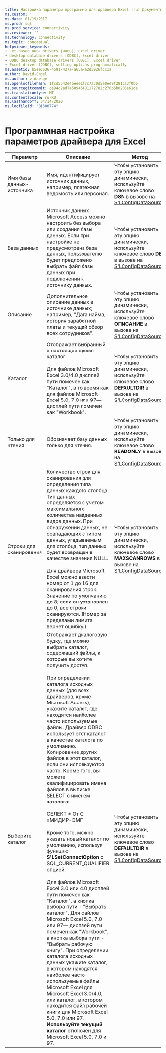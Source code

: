 ```yaml
---
title: Настройка параметры программно для драйвера Excel (ru) Документы Майкрософт
ms.custom: ''
ms.date: 01/19/2017
ms.prod: sql
ms.prod_service: connectivity
ms.reviewer: ''
ms.technology: connectivity
ms.topic: conceptual
helpviewer_keywords:
- Jet-based ODBC drivers [ODBC], Excel driver
- desktop database drivers [ODBC], Excel driver
- ODBC desktop database drivers [ODBC], Excel driver
- Excel driver [ODBC], setting options programmatically
ms.assetid: b5ee3636-4591-427a-a65a-a2d5926fcc1a
author: David-Engel
ms.author: v-daenge
ms.openlocfilehash: 1fcd5542e4beee1f7c7a30d5e0ee9f2815a3f0b6
ms.sourcegitcommit: ce94c2ad7a50945481172782c270b5b0206e61de
ms.translationtype: MT
ms.contentlocale: ru-RU
ms.lasthandoff: 04/14/2020
ms.locfileid: "81300774"
---
```

# <a name="setting-options-programmatically-for-the-excel-driver"></a>Программная настройка параметров драйвера для Excel

|Параметр|Описание|Метод|  
|------------|-----------------|------------|  
|Имя базы данных-источника|Имя, идентифицирует источник данных, например, платежная ведомость или персонал.|Чтобы установить эту опцию динамически, используйте ключевое слово **DSN** в вызове на [S'LConfigDataSource](../../odbc/microsoft/odbc-jet-sqlconfigdatasource-excel-driver.md).|  
|База данных|Источник данных Microsoft Access можно настроить без выбора или создания базы данных. Если при настройке не предусмотрена база данных, пользователю будет предложено выбрать файл базы данных при подключении к источнику данных.|Чтобы установить эту опцию динамически, используйте ключевое слово **DB'** в вызове на [S'LConfigDataSource.](../../odbc/microsoft/odbc-jet-sqlconfigdatasource-excel-driver.md)|  
|Описание|Дополнительное описание данных в источнике данных; например, "Дата найма, история заработной платы и текущий обзор всех сотрудников".|Чтобы установить эту опцию динамически, используйте ключевое слово **ОПИСАНИЕ** в вызове на [S'LConfigDataSource](../../odbc/microsoft/odbc-jet-sqlconfigdatasource-excel-driver.md).|  
|Каталог|Отображает выбранный в настоящее время каталог.<br /><br /> Для файлов Microsoft Excel 3.0/4.0 дисплей пути помечен как "Каталог", в то время как для файлов Microsoft Excel 5.0, 7.0 или 97— дисплей пути помечен как "Workbook".|Чтобы установить эту опцию динамически, используйте ключевое слово **DEFAULTDIR** в вызове на [S'LConfigDataSource.](../../odbc/microsoft/odbc-jet-sqlconfigdatasource-excel-driver.md)|  
|Только для чтения|Обозначает базу данных только для чтения.|Чтобы установить эту опцию динамически, используйте ключевое слово **READONLY** в вызове на [S'LConfigDataSource.](../../odbc/microsoft/odbc-jet-sqlconfigdatasource-excel-driver.md)|  
|Строки для сканирования|Количество строк для сканирования для определения типа данных каждого столбца. Тип данных определяется с учетом максимального количества найденных видов данных. При обнаружении данных, не совпадающих с типом данных, угадываемым для столбца, тип данных будет возвращен в качестве значения NULL.<br /><br /> Для драйвера Microsoft Excel можно ввести номер от 1 до 16 для сканирования строк. Значение по умолчанию до 8; если он установлен до 0, все строки сканируются. (Номер за пределами лимита вернет ошибку.)|Чтобы установить эту опцию динамически, используйте ключевое слово **MAXSCANROWS** в вызове на [S'LConfigDataSource](../../odbc/microsoft/odbc-jet-sqlconfigdatasource-excel-driver.md).|  
|Выберите каталог|Отображает диалоговую будку, где можно выбрать каталог, содержащий файлы, к которые вы хотите получить доступ.<br /><br /> При определении каталога исходных данных (для всех драйверов, кроме Microsoft Access), укажите каталог, где находятся наиболее часто используемые файлы. Драйвер ODBC использует этот каталог в качестве каталога по умолчанию. Копирование других файлов в этот каталог, если они используются часто. Кроме того, вы можете квалифицировать имена файлов в выписке SELECT с именем каталога:<br /><br /> СЕЛЕКТ \* От С: »МИДИР-ЭМП<br /><br /> Кроме того, можно указать новый каталог по умолчанию, используя функцию **S'LSetConnectOption** с SQL_CURRENT_QUALIFIER опцией.<br /><br /> Для файлов Microsoft Excel 3.0 или 4.0 дисплей пути помечен как "Каталог", а кнопка выбора пути - "Выбрать каталог". Для файлов Microsoft Excel 5.0, 7.0 или 97— дисплей пути помечен как "Workbook", а кнопка выбора пути - "Выбрать рабочую книгу". При определении каталога исходных данных укажите каталог, в котором находятся наиболее часто используемые файлы Microsoft Excel для Microsoft Excel 3.0/4.0, или каталог, в котором находится файл рабочей книги для Microsoft Excel 5.0, 7.0 или 97. **Используйте текущий каталог** отключен для Microsoft Excel 5.0, 7.0 и 97.|Чтобы установить эту опцию динамически, используйте ключевое слово **DEFAULTDIR** в вызове на [S'LConfigDataSource.](../../odbc/microsoft/odbc-jet-sqlconfigdatasource-excel-driver.md)|
